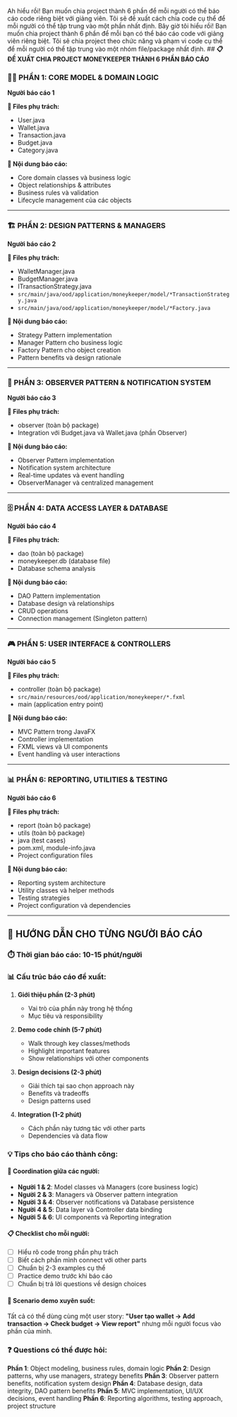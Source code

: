 Ah hiểu rồi! Bạn muốn chia project thành 6 phần để mỗi người có thể báo cáo code riêng biệt với giảng viên. Tôi sẽ đề xuất cách chia code cụ thể để mỗi người có thể tập trung vào một phần nhất định. Bây giờ tôi hiểu rồi! Bạn muốn chia project thành 6 phần để mỗi bạn có thể báo cáo code với giảng viên riêng biệt. Tôi sẽ chia project theo chức năng và phạm vi code cụ thể để mỗi người có thể tập trung vào một nhóm file/package nhất định. ## **📋 ĐỀ XUẤT CHIA PROJECT MONEYKEEPER THÀNH 6 PHẦN BÁO CÁO**

### **👨‍💻 PHẦN 1: CORE MODEL & DOMAIN LOGIC**
**Người báo cáo 1**

**📁 Files phụ trách:**
- User.java
- Wallet.java
- Transaction.java
- Budget.java
- Category.java

**🎯 Nội dung báo cáo:**
- Core domain classes và business logic
- Object relationships & attributes
- Business rules và validation
- Lifecycle management của các objects

---

### **🏗️ PHẦN 2: DESIGN PATTERNS & MANAGERS**
**Người báo cáo 2**

**📁 Files phụ trách:**
- WalletManager.java
- BudgetManager.java
- ITransactionStrategy.java
- `src/main/java/ood/application/moneykeeper/model/*TransactionStrategy.java`
- `src/main/java/ood/application/moneykeeper/model/*Factory.java`

**🎯 Nội dung báo cáo:**
- Strategy Pattern implementation
- Manager Pattern cho business logic
- Factory Pattern cho object creation
- Pattern benefits và design rationale

---

### **🔔 PHẦN 3: OBSERVER PATTERN & NOTIFICATION SYSTEM**
**Người báo cáo 3**

**📁 Files phụ trách:**
- observer (toàn bộ package)
- Integration với Budget.java và Wallet.java (phần Observer)

**🎯 Nội dung báo cáo:**
- Observer Pattern implementation
- Notification system architecture
- Real-time updates và event handling
- ObserverManager và centralized management

---

### **🗄️ PHẦN 4: DATA ACCESS LAYER & DATABASE**
**Người báo cáo 4**

**📁 Files phụ trách:**
- dao (toàn bộ package)
- moneykeeper.db (database file)
- Database schema analysis

**🎯 Nội dung báo cáo:**
- DAO Pattern implementation
- Database design và relationships
- CRUD operations
- Connection management (Singleton pattern)

---

### **🎮 PHẦN 5: USER INTERFACE & CONTROLLERS**
**Người báo cáo 5**

**📁 Files phụ trách:**
- controller (toàn bộ package)
- `src/main/resources/ood/application/moneykeeper/*.fxml`
- main (application entry point)

**🎯 Nội dung báo cáo:**
- MVC Pattern trong JavaFX
- Controller implementation
- FXML views và UI components
- Event handling và user interactions

---

### **📊 PHẦN 6: REPORTING, UTILITIES & TESTING**
**Người báo cáo 6**

**📁 Files phụ trách:**
- report (toàn bộ package)
- utils (toàn bộ package)
- java (test cases)
- pom.xml, module-info.java
- Project configuration files

**🎯 Nội dung báo cáo:**
- Reporting system architecture
- Utility classes và helper methods
- Testing strategies
- Project configuration và dependencies

---

## **📝 HƯỚNG DẪN CHO TỪNG NGƯỜI BÁO CÁO**

### **⏱️ Thời gian báo cáo:** 10-15 phút/người

### **📊 Cấu trúc báo cáo đề xuất:**

1. **Giới thiệu phần (2-3 phút)**
   - Vai trò của phần này trong hệ thống
   - Mục tiêu và responsibility

2. **Demo code chính (5-7 phút)**
   - Walk through key classes/methods
   - Highlight important features
   - Show relationships với other components

3. **Design decisions (2-3 phút)**
   - Giải thích tại sao chọn approach này
   - Benefits và tradeoffs
   - Design patterns used

4. **Integration (1-2 phút)**
   - Cách phần này tương tác với other parts
   - Dependencies và data flow

### **💡 Tips cho báo cáo thành công:**

#### **🔗 Coordination giữa các người:**
- **Người 1 & 2**: Model classes và Managers (core business logic)
- **Người 2 & 3**: Managers và Observer pattern integration
- **Người 3 & 4**: Observer notifications và Database persistence
- **Người 4 & 5**: Data layer và Controller data binding
- **Người 5 & 6**: UI components và Reporting integration

#### **📋 Checklist cho mỗi người:**
- [ ] Hiểu rõ code trong phần phụ trách
- [ ] Biết cách phần mình connect với other parts
- [ ] Chuẩn bị 2-3 examples cụ thể
- [ ] Practice demo trước khi báo cáo
- [ ] Chuẩn bị trả lời questions về design choices

#### **🎯 Scenario demo xuyên suốt:**
Tất cả có thể dùng cùng một user story: **"User tạo wallet → Add transaction → Check budget → View report"** nhưng mỗi người focus vào phần của mình.

### **❓ Questions có thể được hỏi:**

**Phần 1**: Object modeling, business rules, domain logic
**Phần 2**: Design patterns, why use managers, strategy benefits
**Phần 3**: Observer pattern benefits, notification system design
**Phần 4**: Database design, data integrity, DAO pattern benefits
**Phần 5**: MVC implementation, UI/UX decisions, event handling
**Phần 6**: Reporting algorithms, testing approach, project structure
